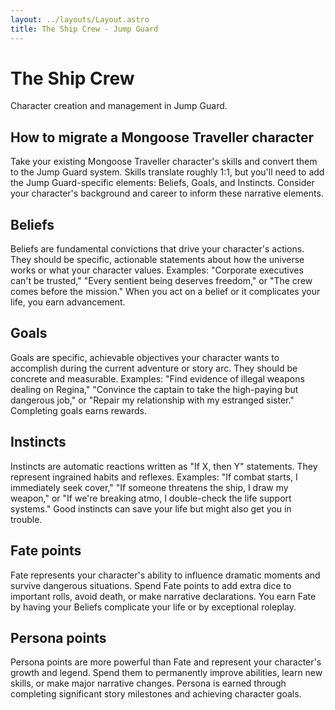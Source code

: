 ```yaml
---
layout: ../layouts/Layout.astro
title: The Ship Crew - Jump Guard
---
```


# The Ship Crew

Character creation and management in Jump Guard.

## How to migrate a Mongoose Traveller character

Take your existing Mongoose Traveller character's skills and convert them to the Jump Guard system. Skills translate roughly 1:1, but you'll need to add the Jump Guard-specific elements: Beliefs, Goals, and Instincts. Consider your character's background and career to inform these narrative elements.

## Beliefs

Beliefs are fundamental convictions that drive your character's actions. They should be specific, actionable statements about how the universe works or what your character values. Examples: "Corporate executives can't be trusted," "Every sentient being deserves freedom," or "The crew comes before the mission." When you act on a belief or it complicates your life, you earn advancement.

## Goals

Goals are specific, achievable objectives your character wants to accomplish during the current adventure or story arc. They should be concrete and measurable. Examples: "Find evidence of illegal weapons dealing on Regina," "Convince the captain to take the high-paying but dangerous job," or "Repair my relationship with my estranged sister." Completing goals earns rewards.

## Instincts

Instincts are automatic reactions written as "If X, then Y" statements. They represent ingrained habits and reflexes. Examples: "If combat starts, I immediately seek cover," "If someone threatens the ship, I draw my weapon," or "If we're breaking atmo, I double-check the life support systems." Good instincts can save your life but might also get you in trouble.

## Fate points

Fate represents your character's ability to influence dramatic moments and survive dangerous situations. Spend Fate points to add extra dice to important rolls, avoid death, or make narrative declarations. You earn Fate by having your Beliefs complicate your life or by exceptional roleplay.

## Persona points

Persona points are more powerful than Fate and represent your character's growth and legend. Spend them to permanently improve abilities, learn new skills, or make major narrative changes. Persona is earned through completing significant story milestones and achieving character goals.